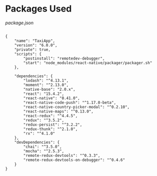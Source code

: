 # Packages Used

_package.json_

<pre class="line-numbers"><code class="language-json">
{
    "name": "TaxiApp",
    "version": "6.0.0",
    "private": true,
    "scripts": {
        "postinstall": "remotedev-debugger",
        "start": "node_modules/react-native/packager/packager.sh"
    },

    "dependencies": {
        "lodash": "^4.13.1",
        "moment": "^2.13.0",
        "native-base": "2.0.x",
        "react": "15.4.2",
        "react-native": "0.41.0",
        "react-native-code-push": "^1.17.0-beta",
        "react-native-country-picker-modal": "^0.2.10",
        "react-native-maps": "^0.13.0",
        "react-redux": "^4.4.5",
        "redux": "^3.5.2",
        "redux-persist": "^3.2.2",
        "redux-thunk": "^2.1.0",
        "rx": "^4.1.0"
    },
    "devDependencies": {
        "chai": "^3.5.0",
        "mocha": "^2.5.3",
        "remote-redux-devtools": "^0.3.3",
        "remote-redux-devtools-on-debugger": "^0.4.6"
    }
}</code></pre>
